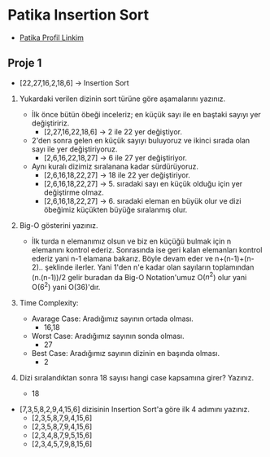 # Patika Insertion Sort
- [Patika Profil Linkim](https://app.patika.dev/ilaydars)

## Proje 1
- [22,27,16,2,18,6] -> Insertion Sort  

1. Yukardaki verilen dizinin sort türüne göre aşamalarını yazınız.
    - İlk önce bütün öbeği inceleriz; en küçük sayı ile en baştaki sayıyı yer değiştiririz.
      - [2,27,16,22,18,6] -> 2 ile 22 yer değiştiyor.
    - 2'den sonra gelen en küçük sayıyı buluyoruz ve ikinci sırada olan sayı ile yer değiştiriyoruz.
      - [2,6,16,22,18,27] -> 6 ile 27 yer değiştiriyor.
    - Aynı kuralı dizimiz sıralanana kadar sürdürüyoruz.
      - [2,6,16,18,22,27] -> 18 ile 22 yer değiştiriyor.
      - [2,6,16,18,22,27] -> 5. sıradaki sayı en küçük olduğu için yer değiştirme olmaz.
      - [2,6,16,18,22,27] -> 6. sıradaki eleman en büyük olur ve dizi öbeğimiz küçükten büyüğe sıralanmış olur.    

2. Big-O gösterini yazınız. 

    - İlk turda n elemanımız olsun ve biz en küçüğü bulmak için n elemanını kontrol ederiz. Sonrasında ise geri kalan elemanları kontrol ederiz yani n-1 elamana bakarız. Böyle devam eder ve n+(n-1)+(n-2).. şeklinde ilerler. Yani 1'den n'e kadar olan sayıların toplamından (n.(n-1))/2 gelir buradan da Big-O Notation'umuz O($n^2$) olur yani O($6^2$) yani O(36)'dır.  


3. Time Complexity: 
   - Avarage Case: Aradığımız sayının ortada olması.
     - 16,18
   - Worst Case: Aradığımız sayının sonda olması.
     - 27
   - Best Case: Aradığımız sayının dizinin en başında olması.         
     - 2

4. Dizi sıralandıktan sonra 18 sayısı hangi case kapsamına girer? Yazınız.
   - 18

  - [7,3,5,8,2,9,4,15,6] dizisinin Insertion Sort'a göre ilk 4 adımını yazınız.
    - [2,3,5,8,7,9,4,15,6]
    - [2,3,5,8,7,9,4,15,6]
    - [2,3,4,8,7,9,5,15,6]
    - [2,3,4,5,7,9,8,15,6]
